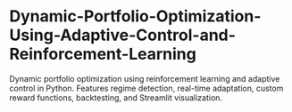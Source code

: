 # Dynamic-Portfolio-Optimization-Using-Adaptive-Control-and-Reinforcement-Learning
Dynamic portfolio optimization using reinforcement learning and adaptive control in Python. Features regime detection, real-time adaptation, custom reward functions, backtesting, and Streamlit visualization.
